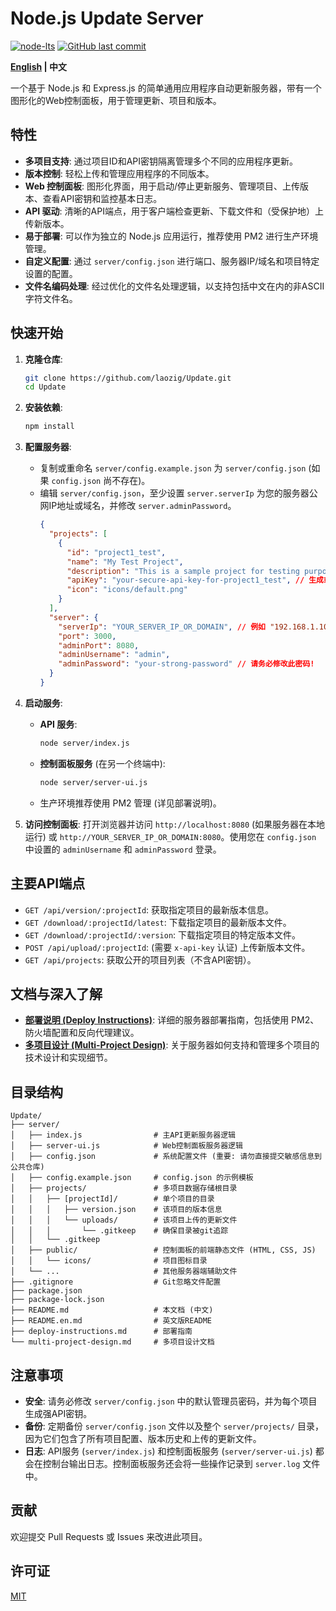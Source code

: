 # Node.js Update Server

[![node-lts](https://img.shields.io/node/v-lts/express.svg?style=flat-square)](https://nodejs.org/en/about/releases/)
[![GitHub last commit](https://img.shields.io/github/last-commit/laozig/Update.svg?style=flat-square)](https://github.com/laozig/Update/commits/main)

**[English](README.en.md) | 中文**

一个基于 Node.js 和 Express.js 的简单通用应用程序自动更新服务器，带有一个图形化的Web控制面板，用于管理更新、项目和版本。

## 特性

*   **多项目支持**: 通过项目ID和API密钥隔离管理多个不同的应用程序更新。
*   **版本控制**: 轻松上传和管理应用程序的不同版本。
*   **Web 控制面板**: 图形化界面，用于启动/停止更新服务、管理项目、上传版本、查看API密钥和监控基本日志。
*   **API 驱动**: 清晰的API端点，用于客户端检查更新、下载文件和（受保护地）上传新版本。
*   **易于部署**: 可以作为独立的 Node.js 应用运行，推荐使用 PM2 进行生产环境管理。
*   **自定义配置**: 通过 `server/config.json` 进行端口、服务器IP/域名和项目特定设置的配置。
*   **文件名编码处理**: 经过优化的文件名处理逻辑，以支持包括中文在内的非ASCII字符文件名。

## 快速开始

1.  **克隆仓库**:
    ```bash
    git clone https://github.com/laozig/Update.git
    cd Update
    ```

2.  **安装依赖**:
    ```bash
    npm install
    ```

3.  **配置服务器**:
    *   复制或重命名 `server/config.example.json` 为 `server/config.json` (如果 `config.json` 尚不存在)。
    *   编辑 `server/config.json`，至少设置 `server.serverIp` 为您的服务器公网IP地址或域名，并修改 `server.adminPassword`。
        ```json
        {
          "projects": [
            {
              "id": "project1_test",
              "name": "My Test Project",
              "description": "This is a sample project for testing purposes.",
              "apiKey": "your-secure-api-key-for-project1_test", // 生成或设置一个安全的API密钥
              "icon": "icons/default.png"
            }
          ],
          "server": {
            "serverIp": "YOUR_SERVER_IP_OR_DOMAIN", // 例如 "192.168.1.100" 或 "update.example.com"
            "port": 3000,
            "adminPort": 8080,
            "adminUsername": "admin",
            "adminPassword": "your-strong-password" // 请务必修改此密码!
          }
        }
        ```

4.  **启动服务**:
    *   **API 服务**:
        ```bash
        node server/index.js
        ```
    *   **控制面板服务** (在另一个终端中):
        ```bash
        node server/server-ui.js
        ```
    *   生产环境推荐使用 PM2 管理 (详见部署说明)。

5.  **访问控制面板**: 打开浏览器并访问 `http://localhost:8080` (如果服务器在本地运行) 或 `http://YOUR_SERVER_IP_OR_DOMAIN:8080`。使用您在 `config.json` 中设置的 `adminUsername` 和 `adminPassword` 登录。

## 主要API端点

*   `GET /api/version/:projectId`: 获取指定项目的最新版本信息。
*   `GET /download/:projectId/latest`: 下载指定项目的最新版本文件。
*   `GET /download/:projectId/:version`: 下载指定项目的特定版本文件。
*   `POST /api/upload/:projectId`: (需要 `x-api-key` 认证) 上传新版本文件。
*   `GET /api/projects`: 获取公开的项目列表（不含API密钥）。

## 文档与深入了解

*   **[部署说明 (Deploy Instructions)](./deploy-instructions.md)**: 详细的服务器部署指南，包括使用 PM2、防火墙配置和反向代理建议。
*   **[多项目设计 (Multi-Project Design)](./multi-project-design.md)**: 关于服务器如何支持和管理多个项目的技术设计和实现细节。

## 目录结构

```
Update/
├── server/
│   ├── index.js                # 主API更新服务器逻辑
│   ├── server-ui.js            # Web控制面板服务器逻辑
│   ├── config.json             # 系统配置文件 (重要: 请勿直接提交敏感信息到公共仓库)
│   ├── config.example.json     # config.json 的示例模板
│   ├── projects/               # 多项目数据存储根目录
│   │   ├── [projectId]/        # 单个项目的目录
│   │   │   ├── version.json    # 该项目的版本信息
│   │   │   └── uploads/        # 该项目上传的更新文件
│   │   │       └── .gitkeep    # 确保目录被git追踪
│   │   └── .gitkeep
│   ├── public/                 # 控制面板的前端静态文件 (HTML, CSS, JS)
│   │   └── icons/              # 项目图标目录
│   └── ...                     # 其他服务器端辅助文件
├── .gitignore                  # Git忽略文件配置
├── package.json
├── package-lock.json
├── README.md                   # 本文档 (中文)
├── README.en.md                # 英文版README
├── deploy-instructions.md      # 部署指南
└── multi-project-design.md     # 多项目设计文档
```

## 注意事项

*   **安全**: 请务必修改 `server/config.json` 中的默认管理员密码，并为每个项目生成强API密钥。
*   **备份**: 定期备份 `server/config.json` 文件以及整个 `server/projects/` 目录，因为它们包含了所有项目配置、版本历史和上传的更新文件。
*   **日志**: API服务 (`server/index.js`) 和控制面板服务 (`server/server-ui.js`) 都会在控制台输出日志。控制面板服务还会将一些操作记录到 `server.log` 文件中。

## 贡献

欢迎提交 Pull Requests 或 Issues 来改进此项目。

## 许可证

[MIT](LICENSE) 